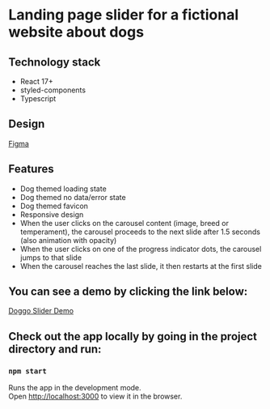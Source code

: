 # Landing page slider for a fictional website about dogs

## Technology stack

* React 17+ 
* styled-components
* Typescript

## Design

[Figma](https://www.figma.com/file/IaOSmyswVLGpuoVultO5tO/Front-End-Technical-Challenge)

## Features

* Dog themed loading state
* Dog themed no data/error state
* Dog themed favicon
* Responsive design
* When the user clicks on the carousel content (image, breed or temperament), the carousel proceeds to the next slide after 1.5 seconds (also animation with opacity) 
* When the user clicks on one of the progress indicator dots, the carousel jumps to that slide
* When the carousel reaches the last slide, it then restarts at the first slide

## You can see a demo by clicking the link below:
[Doggo Slider Demo](https://dog-slider.vercel.app/)

## Check out the app locally by going in the project directory and run:

### `npm start`

Runs the app in the development mode.\
Open [http://localhost:3000](http://localhost:3000) to view it in the browser.

